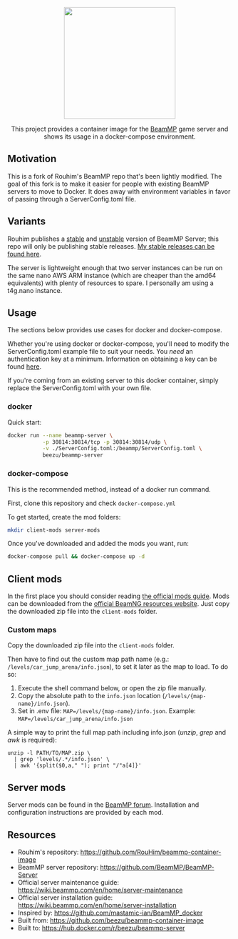 <p align="center">
  <img src="https://raw.githubusercontent.com/RouHim/beammp-container-image/main/logo.svg" width="250">
</p>


<p align="center">
    This project provides a container image for the <a href="https://beammp.com">BeamMP</a> 
    game server and shows its usage in a docker-compose environment.
</p>

## Motivation

This is a fork of Rouhim's BeamMP repo that's been lightly modified. The goal of this fork is to make it easier for people with existing BeamMP servers to move to Docker. It does away with environment variables in favor of passing through a ServerConfig.toml file.

## Variants

Rouhim publishes a [stable](https://github.com/BeamMP/BeamMP-Server/releases/latest) and [unstable](https://github.com/BeamMP/BeamMP-Server) version of BeamMP Server; this repo will only be publishing stable releases. [My stable releases can be found here](https://hub.docker.com/r/beezu/beammp-server).

The server is lightweight enough that two server instances can be run on the same nano AWS ARM instance (which are cheaper than the amd64 equivalents) with plenty of resources to spare. I personally am using a t4g.nano instance.

## Usage

The sections below provides use cases for docker and docker-compose.

Whether you're using docker or docker-compose, you'll need to modify the ServerConfig.toml example file to suit your needs. You *need* an authentication key at a minimum. Information on obtaining a key can be found [here](https://wiki.beammp.com/en/home/server-installation).

If you're coming from an existing server to this docker container, simply replace the ServerConfig.toml with your own file. 

### docker

Quick start:


```bash
docker run --name beammp-server \
           -p 30814:30814/tcp -p 30814:30814/udp \
           -v ./ServerConfig.toml:/beammp/ServerConfig.toml \
           beezu/beammp-server
```

### docker-compose

This is the recommended method, instead of a docker run command.

First, clone this repository and check `docker-compose.yml`

To get started, create the mod folders:

```bash
mkdir client-mods server-mods
```

Once you've downloaded and added the mods you want, run:
```bash
docker-compose pull && docker-compose up -d
```

## Client mods

In the first place you should consider
reading [the official mods guide](https://wiki.beammp.com/en/home/server-installation#how-to-add-mods-to-your-server).
Mods can be downloaded from the [official BeamNG resources website](https://www.beamng.com/resources/). Just copy the
downloaded zip file into the `client-mods` folder.

### Custom maps

Copy the downloaded zip file into the `client-mods` folder.

Then have to find out the custom map path name (e.g.: `/levels/car_jump_arena/info.json`), to set it later as the map to
load. To do so:

1. Execute the shell command below, or open the zip file manually.
2. Copy the absolute path to the `info.json` location (`/levels/{map-name}/info.json`).
3. Set in .env file: `MAP=/levels/{map-name}/info.json`. Example: `MAP=/levels/car_jump_arena/info.json`

A simple way to print the full map path including info.json (_unzip_, _grep_ and _awk_ is required):

```shell
unzip -l PATH/TO/MAP.zip \
  | grep 'levels/.*/info.json' \
  | awk '{split($0,a," "); print "/"a[4]}'
```

## Server mods

Server mods can be found in the [BeamMP forum](https://forum.beammp.com/c/resource-plugin-area/server-resources).
Installation and configuration instructions are provided by each mod.

## Resources

- Rouhim's repository: https://github.com/RouHim/beammp-container-image
- BeamMP server repository: https://github.com/BeamMP/BeamMP-Server
- Official server maintenance guide: https://wiki.beammp.com/en/home/server-maintenance
- Official server installation guide: https://wiki.beammp.com/en/home/server-installation
- Inspired by: https://github.com/mastamic-ian/BeamMP_docker
- Built from: https://github.com/beezu/beammp-container-image
- Built to: https://hub.docker.com/r/beezu/beammp-server
